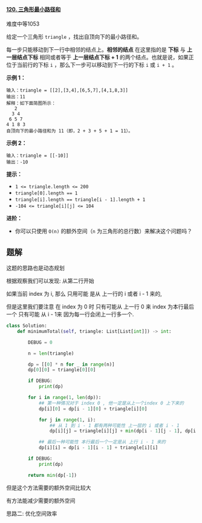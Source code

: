 #### [120. 三角形最小路径和](https://leetcode.cn/problems/triangle/)

难度中等1053

给定一个三角形 `triangle` ，找出自顶向下的最小路径和。

每一步只能移动到下一行中相邻的结点上。**相邻的结点** 在这里指的是 **下标** 与 **上一层结点下标** 相同或者等于 **上一层结点下标 + 1** 的两个结点。也就是说，如果正位于当前行的下标 `i` ，那么下一步可以移动到下一行的下标 `i` 或 `i + 1` 。

 

**示例 1：**

```
输入：triangle = [[2],[3,4],[6,5,7],[4,1,8,3]]
输出：11
解释：如下面简图所示：
   2
  3 4
 6 5 7
4 1 8 3
自顶向下的最小路径和为 11（即，2 + 3 + 5 + 1 = 11）。
```

**示例 2：**

```
输入：triangle = [[-10]]
输出：-10
```

 

**提示：**

- `1 <= triangle.length <= 200`
- `triangle[0].length == 1`
- `triangle[i].length == triangle[i - 1].length + 1`
- `-104 <= triangle[i][j] <= 104`

 

**进阶：**

- 你可以只使用 `O(n)` 的额外空间（`n` 为三角形的总行数）来解决这个问题吗？





## 题解

这题的思路也是动态规划

根据观察我们可以发现: 从第二行开始

如果当前 index 为 i, 那么 只用可能 是从 上一行的 i 或者 i - 1 来的,

但是这里我们要注意 在 index 为 0 时 只有可能从 上一行 0 来 index 为本行最后一个 只有可能 从 i - 1来 因为每一行会闭上一行多一个.

~~~python
class Solution:
    def minimumTotal(self, triangle: List[List[int]]) -> int:

        DEBUG = 0

        n = len(triangle)

        dp = [[0] * n for _ in range(n)]
        dp[0][0] = triangle[0][0]

        if DEBUG:
            print(dp)

        for i in range(1, len(dp)):
            ## 第一种情况对于 index 0 , 他一定是从上一个index 0 上下来的
            dp[i][0] = dp[i - 1][0] + triangle[i][0]

            for j in range(1, i):
                ## 从 1 到 i - 1 都有两种可能性 上一层的 i 或者 i - 1
                dp[i][j] = triangle[i][j] + min(dp[i - 1][j - 1], dp[i - 1][j])

            ## 最后一种可能性 本行最后一个一定是从 上行 i - 1 来的
            dp[i][i] = dp[i - 1][i - 1] + triangle[i][i]

        if DEBUG:
            print(dp)

        return min(dp[-1])
~~~

但是这个方法需要的额外空间比较大

有方法能减少需要的额外空间





思路二: 优化空间效率

